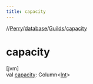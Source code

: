 ```yaml
---
title: capacity
---
```

//[Perry](../../../index.html)/[database](../index.html)/[Guilds](index.html)/[capacity](capacity.html)



# capacity



[jvm]\
val [capacity](capacity.html): Column<[Int](https://kotlinlang.org/api/latest/jvm/stdlib/kotlin/-int/index.html)>




